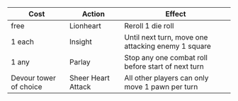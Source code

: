 | Cost                   | Action             | Effect                                             |
| ---------------------- | ------------------ | -------------------------------------------------- |
| free                   | Lionheart          | Reroll 1 die roll                                  |
| 1 each                 | Insight            | Until next turn, move one attacking enemy 1 square |
| 1 any                  | Parlay             | Stop any one combat roll before start of next turn |
| Devour tower of choice | Sheer Heart Attack | All other players can only move 1 pawn per turn    |
